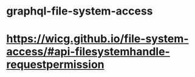# graphql-file-system-access

# https://wicg.github.io/file-system-access/#api-filesystemhandle-requestpermission
